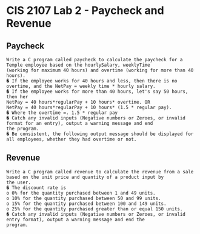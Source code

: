 # CIS 2107 Lab 2 - Paycheck and Revenue

## Paycheck
    Write a C program called paycheck to calculate the paycheck for a Temple employee based on the hourlySalary, weeklyTime
    (working for maximum 40 hours) and overtime (working for more than 40 hours).
    � If the employee works for 40 hours and less, then there is no overtime, and the NetPay = weekly time * hourly salary.
    � If the employee works for more than 40 hours, let's say 50 hours, then her
    NetPay = 40 hours*regularPay + 10 hours* overtime. OR
    NetPay = 40 hours*regularPay + 10 hours* (1.5 * regular pay).
    � Where the overtime =. 1.5 * regular pay
    � Catch any invalid inputs (Negative numbers or Zeroes, or invalid format for an entry), output a warning message and end
    the program.
    � Be consistent, the following output message should be displayed for all employees, whether they had overtime or not.

## Revenue
    Write a C program called revenue to calculate the revenue from a sale based on the unit price and quantity of a product input by
    the user.
    � The discount rate is
    o 0% for the quantity purchased between 1 and 49 units.
    o 10% for the quantity purchased between 50 and 99 units.
    o 15% for the quantity purchased between 100 and 149 units.
    o 25% for the quantity purchased greater than or equal 150 units.
    � Catch any invalid inputs (Negative numbers or Zeroes, or invalid entry format), output a warning message and end the
    program.
